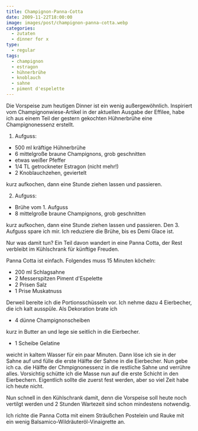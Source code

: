 ```yaml
---
title: Champignon-Panna-Cotta
date: 2009-11-22T18:00:00
image: images/post/champignon-panna-cotta.webp
categories: 
  - zutaten
  - dinner for x
type: 
  - regular
tags: 
  - champignon
  - estragon
  - hühnerbrühe
  - knoblauch
  - sahne
  - piment d'espelette
---
```


Die Vorspeise zum heutigen Dinner ist ein wenig außergewöhnlich. Inspiriert vom Champignonwiese-Artikel in der aktuellen Ausgabe der Effilee, habe ich aus einem Teil der gestern gekochten Hühnerbrühe eine Champignonessenz erstellt. 

1. Aufguss:

* 500 ml kräftige Hühnerbrühe 
* 6 mittelgroße braune Champignons, grob geschnitten 
* etwas weißer Pfeffer 
* 1/4 TL getrockneter Estragon (nicht mehr!) 
* 2 Knoblauchzehen, geviertelt

kurz aufkochen, dann eine Stunde ziehen lassen und passieren. 

2. Aufguss:

* Brühe vom 1. Aufguss 
* 8 mittelgroße braune Champignons, grob geschnitten

kurz aufkochen, dann eine Stunde ziehen lassen und passieren. Den 3. Aufguss spare ich mir. Ich reduziere die Brühe, bis es Demi Glace ist.

Nur was damit tun? Ein Teil davon wandert in eine Panna Cotta, der Rest verbleibt im Kühlschrank für künftige Freuden.

Panna Cotta ist einfach. Folgendes muss 15 Minuten köcheln:

* 200 ml Schlagsahne 
* 2 Messerspitzen Piment d'Espelette 
* 2 Prisen Salz 
* 1 Prise Muskatnuss

Derweil bereite ich die Portionsschüsseln vor. Ich nehme dazu 4 Eierbecher, die ich kalt ausspüle. Als Dekoration brate ich

* 4 dünne Champignonscheiben

kurz in Butter an und lege sie seitlich in die Eierbecher.

* 1 Scheibe Gelatine

weicht in kaltem Wasser für ein paar Minuten. Dann löse ich sie in der Sahne auf und fülle die erste Hälfte der Sahne in die Eierbecher. Nun gebe ich ca. die Hälfte der Chmpignonessenz in die restliche Sahne und verrühre alles. Vorsichtig schütte ich die Masse nun auf die erste Schicht in den Eierbechern. Eigentlich sollte die zuerst fest werden, aber so viel Zeit habe ich heute nicht.

Nun schnell in den Kühlschrank damit, denn die Vorspeise soll heute noch vertilgt werden und 2 Stunden Wartezeit sind schon mindestens notwendig.

Ich richte die Panna Cotta mit einem Sträußchen Postelein und Rauke mit ein wenig Balsamico-Wildräuteröl-Vinaigrette an.
